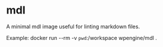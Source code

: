mdl
===

A minimal mdl image useful for linting markdown files.

Example:
docker run --rm -v `pwd`:/workspace wpengine/mdl .
